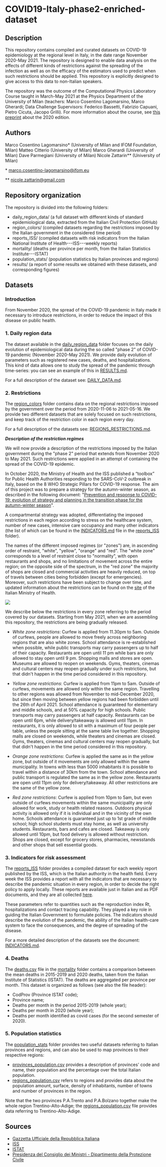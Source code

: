 # COVID19-Italy-phase2-enriched-dataset

## Description
This repository contains compiled and curated datasets on COVID-19 epidemiology at the regional level in Italy, in the date range November 2020-May 2021. The repository is designed to enable data analysis on the effects of different kinds of restrictions against the spreading of the infection as well as on the efficacy of the estimators used to predict when such restrictions should be applied. This repository is explicitly designed to give access to this data to non-Italian speakers.

The repository was the outcome of the Computational Physics Laboratory Course taught in March-May 2021 at the Physics Department of the University of Milan (teachers: Marco Cosentino Lagomarsino, Marco Gherardi; Data Challenge Supervisors: Federico Bassetti, Fabrizio Capuani, Pietro Cicuta, Jacopo Grilli). For more information about the course, see [this preprint](https://arxiv.org/abs/2104.09394) about the 2020 edition.

## Authors 
Marco Cosentino Lagomarsino* (University of Milan and IFOM Foundation, Milan)
Matteo Citterio (University of Milan)
Marco Gherardi  (University of Milan)
Dave Parmegiani (University of Milan)
Nicole Zattarin** (University of Milan)

\* marco.cosentino-lagomarsino@ifom.eu 

\*\* nicole.zattarin@gmail.com 

## Repository organization
The repository is divided into the following folders:

- daily\_region\_data/ (a full dataset with different kinds of standard epidemiological data, extracted from the Italian Civil Protection GitHub)
- region\_colors/ (compiled datasets regarding the restrictions imposed by the Italian government in the considered time period)
- reports\_ISS/ (compiled datasets with risk indicators from the Italian National Institute of Health---ISS---weekly reports)
- mortality/  (deaths per province per month, from the Italian Statistics Institute---ISTAT)
- population\_stats/ (population statistics by Italian provinces and regions)
- results/ (a report of some results we obtained with these datasets, and corresponding figures)

## Datasets
### Introduction
From November 2020, the spread of the COVID-19 pandemic in Italy made it necessary to introduce restrictions, in order to reduce the impact of this disease on public health.

### 1. Daily region data
The dataset available in the [daily\_region\_data](https://github.com/nicolezatta/COVID19-Italy-phase2-enriched-dataset/tree/main/daily_region_data) folder focuses on the daily evolution of epidemiological data during the so called "phase 2" of COVID-19 pandemic (November 2020-May 2021). We provide daily evolution of parameters such as registered new cases, deaths, and hospitalizations. This kind of data allows one to study the spread of the pandemic through time-series: you can see an example of this in [RESULTS.md](https://github.com/nicolezatta/covid19-phase2-data-Italy/tree/main/results/RESULTS.md).

For a full description of the dataset see: [DAILY_DATA.md](https://github.com/nicolezatta/covid19-phase2-data-Italy/tree/main/daily_region_data/DAILY_DATA.md).

### 2. Restrictions
The [region\_colors](https://github.com/nicolezatta/COVID19-Italy-phase2-enriched-dataset/tree/main/region_colors) folder contains data on the regional restrictions imposed by the government over the period from 2020-11-06 to 2021-05-16. We provide two different datasets that are solely focused on such restrictions, and keep track of the restriction color in each region every day.

For a full description of the datasets see: [REGIONS_RESTRICTIONS.md](https://github.com/nicolezatta/covid19-phase2-data-Italy/tree/main/region_colors/REGIONS_RESTRICTIONS.md).

***Description of the restriction regimes***

We will now provide a description of the restrictions imposed by the Italian government during the "phase 2" period that extends from November 2020 to May 2021. Such restrictions were applied in an attempt of containing the spread of the COVID-19 epidemic.

In October 2020, the Ministry of Health and the ISS published a “toolbox” for Public Health Authorities responding to the SARS-CoV-2 outbreak in Italy, based on the 8 WHO Strategic Pillars for COVID-19 response. The aim of this project was to prepare a strategy for the autumn-winter season, as described in the following document:
"[Prevention and response to COVID-19: evolution of strategy and planning in the transition phase for the autumn-winter season](https://github.com/nicolezatta/covid19-phase2-data-Italy/tree/main/COVID%2019_%20strategy_ISS_MoH.pdf)".

A compartmental strategy was adopted, differentiating the imposed restrictions in each region according to stress on the healthcare system, number of new cases, intensive care occupancy and many other indicators (the list of which can be found in the [INDICATORS.md](https://github.com/nicolezatta/covid19-phase2-data-Italy/tree/main/reports_ISS/INDICATORS.md) file in the [reports\_ISS](https://github.com/nicolezatta/COVID19-Italy-phase2-enriched-dataset/tree/main/reports_ISS) folder).

The names of the different imposed regimes (or "zones") are, in ascending order of restraint, "white", "yellow", "orange" and "red". The "white zone" corresponds to a level of restraint close to "normality", with open restaurants and shops, and no limitations of movement across the entire region; on the opposite side of the spectrum, in the "red zone" the majority of shops are closed and commercial activities are heavily reduced, on top of travels between cities being forbidden (except for emergencies). Moreover, such restrictions have been subject to change over time, and updated information about the restrictions can be found on the [site](http://www.salute.gov.it/portale/nuovocoronavirus/dettaglioFaqNuovoCoronavirus.jsp?lingua=english&id=230#11) of the Italian Ministry of Health.

![](results/images/zones_restrictions.png)

We describe below the restrictions in every zone referring to the period covered by our datasets. Starting from May 2021, when we are assembling this repository, the restrictions are being gradually released.

- _White zone restrictions_: Curfew is applied from 11.30pm to 5am. Outside of curfews, people are allowed to move freely across neighboring regions that are also white zones. School attendance is re-established when possible, while public transports may carry passengers up to half of their capacity. Restaurants are open until 11 pm while bars are only allowed to stay open until 9 pm. Shopping malls and stores are open. Museums are allowed to reopen on weekends. Gyms, theaters, cinemas and cultural centers may reopen gradually under such restrictions, but that didn't happen in the time period considered in this repository.

- _Yellow zone restrictions_: Curfew is applied from 11pm to 5am. Outside of curfews, movements are allowed only within the same region. Travelling to other regions was allowed from November to mid-December 2020, but since then moving between yellow regions had been forbidden until the 26th of April 2021. School attendance is guaranteed for elementary and middle schools, and at 50% capacity for high schools. Public transports may carry passengers at half capacity. Restaurants can be open until 6pm, while delivery/takeaway is allowed until 11pm. In restaurants, it is only allowed to sit with a maximum of four people per table, unless the people sitting at the same table live together. Shopping malls are closed on weekends, while theaters and cinemas are closed. Gyms, theaters, cinemas and cultural centers may reopen gradually, but that didn't happen in the time period considered in this repository.

- _Orange zone restrictions_: Curfew is applied the same as in the yellow zone, but outside of it movements are only allowed within the same municipality. In towns with less than 5000 inhabitants it is possible to travel within a distance of 30km from the town. School attendance and public transport is regulated the same as in the yellow zone. Restaurants are open until 11pm only for delivery/takeaway. All other restrictions are the same of the yellow zone.

- _Red zone restrictions_: Curfew is applied from 10pm to 5am, but even outside of curfews movements within the same municipality are only allowed for work, study or health related reasons. Outdoors physical activity is allowed only if it is individual and in the vicinity of the own home. Schools attendance is guaranteed just up to 1st grade of middle school; high school students must stay home, as well as university students. Restaurants, bars and cafes are closed. Takeaway is only allowed until 10pm, but food delivery is allowed without restriction. Shops are closed, except for grocery stores, pharmacies, newsstands and other shops that sell essential goods.

### 3. Indicators for risk assessment
The [reports\_ISS](https://github.com/nicolezatta/COVID19-Italy-phase2-enriched-dataset/tree/main/reports_ISS) folder provides a compiled dataset for each weekly report published by the ISS, which is the Italian authority in the health field. Every week the ISS provides a report with all the indicators that are necessary to describe the pandemic situation in every region, in order to decide the right policy to apply locally. These reports are available just in Italian and as PDF documents, and they are all collected [here](https://www.iss.it/monitoraggio-settimanale).

These parameters refer to quantities such as the reproduction index Rt, hospitalizations and contact tracing capability. They played a key role in guiding the Italian Government to formulate policies. The indicators should describe the evolution of the pandemic, the ability of the Italian health-care system to face the consequences, and the degree of spreading of the disease. 

For a more detailed description of the datasets see the document: [INDICATORS.md](https://github.com/nicolezatta/covid19-phase2-data-Italy/tree/main/reports_ISS/INDICATORS.md).

### 4. Deaths
The [deaths.csv](https://github.com/nicolezatta/COVID19-Italy-phase2-enriched-dataset/tree/main/mortality/deaths_S2.csv) file in the [mortality](https://github.com/nicolezatta/COVID19-Italy-phase2-enriched-dataset/tree/main/mortality) folder contains a comparison between the mean deaths in 2015-2019 and 2020 deaths, taken from the Italian Institute of Statistics (ISTAT). The deaths are aggregated per province per month. This dataset is organized as follows (see also the file header):

- CodProv (Province ISTAT code); 
- Province name;
- Deaths per month in the period 2015-2019 (whole year);
- Deaths per month in 2020 (whole year);
- Deaths per month identified as covid cases (for the second semester of 2020).

### 5. Population statistics
The [population_stats](https://github.com/nicolezatta/covid19-phase2-data-Italy/tree/main/population_stats) folder provides two useful datasets referring to Italian provinces and regions, and can also be used to map provinces to their respective regions:

- [provinces_population.csv](https://github.com/nicolezatta/covid19-phase2-data-Italy/tree/main/population_stats/provinces_population.csv) provides a description of provinces' code and name, their population and the percentage over the total Italian population.
- [regions_population.csv](https://github.com/nicolezatta/covid19-phase2-data-Italy/tree/main/population_stats/regions_population.csv) refers to regions and provides data about the population amount, surface, density of inhabitants, number of towns and number of provinces in the region.

Note that the two provinces P.A.Trento and P.A.Bolzano together make the whole region Trentino-Alto-Adige; the [regions_population.csv](https://github.com/nicolezatta/covid19-phase2-data-Italy/tree/main/population_stats/regions_population.csv) file provides data referring to Trentino-Alto-Adige.

## Sources
- [Gazzetta Ufficiale della Repubblica Italiana](https://www.gazzettaufficiale.it/home)
- [ISS](https://www.iss.it/web/iss-en)
- [ISTAT](https://www.istat.it/en/archivio/240106)
- [Presidenza del Consiglio dei Ministri - Dipartimento della Protezione Civile](https://github.com/pcm-dpc)
